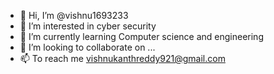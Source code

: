 - 👋 Hi, I’m @vishnu1693233
- 👀 I’m interested in cyber security
- 🌱 I’m currently learning Computer science and engineering
- 💞️ I’m looking to collaborate on ...
- 📫 To reach me vishnukanthreddy921@gmail.com

<!---
vishnu1693233/vishnu1693233 is a ✨ special ✨ repository because its `README.md` (this file) appears on your GitHub profile.
You can click the Preview link to take a look at your changes.
--->
